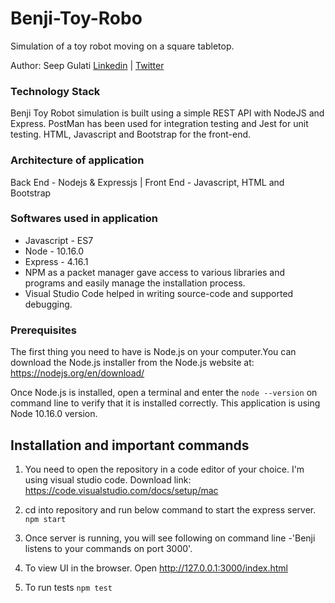 # Benji-Toy-Robo

Simulation of a toy robot moving on a square tabletop.

Author: Seep Gulati
[Linkedin](https://www.linkedin.com/in/seepgulati) | [Twitter](https://twitter.com/seepgulati)

### Technology Stack

Benji Toy Robot simulation is built using a simple REST API with NodeJS and Express. PostMan has been used for integration testing and Jest for unit testing. HTML, Javascript and Bootstrap for the front-end.

### Architecture of application

Back End - Nodejs & Expressjs | Front End - Javascript, HTML and Bootstrap

### Softwares used in application

- Javascript - ES7
- Node - 10.16.0
- Express - 4.16.1
- NPM as a packet manager gave access to various libraries and programs and easily manage the installation process.
- Visual Studio Code helped in writing source-code and supported debugging.

### Prerequisites

The first thing you need to have is Node.js on your computer.You can download the Node.js installer from the Node.js website at: https://nodejs.org/en/download/

Once Node.js is installed, open a terminal and enter the `node --version` on command line to verify that it is installed correctly. This application is using Node 10.16.0 version.

## Installation and important commands

1. You need to open the repository in a code editor of your choice. I'm using visual studio code. Download link: https://code.visualstudio.com/docs/setup/mac

2. cd into repository and run below command to start the express server.
   `npm start`

3. Once server is running, you will see following on command line -'Benji listens to your commands on port 3000'.

4. To view UI in the browser. Open http://127.0.0.1:3000/index.html

5. To run tests `npm test`
